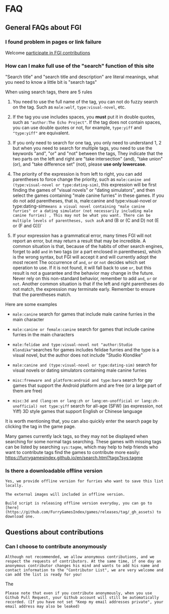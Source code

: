 # FAQ

## General FAQs about FGI

### I found problem in pages or link failure

Welcome [participate in FGI contributions](https://github.com/FurryGamesIndex/games/blob/master/doc/Contribute.en.md)

### How can I make full use of the "search" function of this site

<a id="search_help"></a>

"Search title" and "search title and description" are literal meanings, what you need to know a little bit is "search tags"

When using search tags, there are 5 rules

1. You need to use the full name of the tag, you can not do fuzzy search on the tag. Such as `male:wolf`, `type:visual-novel`, etc.

2. If the tag you use includes spaces, you **must** put it in double quotes, such as `"author:The Echo Project"`. If the tag does not contain spaces, you can use double quotes or not, for example, `type:yiff` and `"type:yiff"` are equivalent.

3. If you only need to search for one tag, you only need to understand 1, 2 but when you need to search for multiple tags, you need to use the keywords "and", "or" and "not" between the tags, They indicate that the two parts on the left and right are "take intersection" (and), "take union" (or), and "take difference set" (not), please **use only lowercase**.

4. The priority of the expression is from left to right, you can add parentheses to force change the priority, such as `male:canine and (type:visual-novel or type:dating-sim)`, this expression will be first finding the games of "visual novels" or "dating simulators", and then select the games containing "male canine furries" in these games. If you do not add parentheses, that is, male:canine and type:visual-novel or type:dating-sim` means a visual novel containing "male canine furries" or a dating simulator (not necessarily including male canine furries) , This may not be what you want. There can be multiple levels of parentheses, such as `A and (B or (C and D) not (E or (F and G)))`

5. If your expression has a grammatical error, many times FGI will not report an error, but may return a result that may be incredible. A common situation is that, because of the habits of other search engines, forget to add `and` in two tags (or a part enclosed in parentheses), which is the wrong syntax, but FGI will accept it and will currently adopt the most recent The occurrence of `and`, `or` or `not` decides which set operation to use. If it is not found, it will fall back to use `or`, but this result is not a guarantee and the behavior may change in the future. Never rely on this non-standard behavior, remember to add `and`, `or` or `not`. Another common situation is that if the left and right parentheses do not match, the expression may terminate early. Remember to ensure that the parentheses match.

Here are some examples

- `male:canine` search for games that include male canine furries in the main character

- `male:canine or female:canine` search for games that include canine furries in the main characters

- `male:felidae and type:visual-novel not "author:Studio Klondike"`searches for games includes felidae furries and the type is a visual novel, but the author does not include "Studio Klondike"

- `male:canine and (type:visual-novel or type:dating-sim)` search for visual novels or dating simulators containing male canine furries

- `misc:freeware and platform:android and type:bara` search for gay games that support the Android platform and are free (or a large part of them are free)

- `misc:3d and (lang:en or lang:zh or lang:en-unofficial or lang:zh-unofficial) not type:yiff` search for all-age (SFW) (as expression, not Yiff) 3D style games that support English or Chinese language

It is worth mentioning that, you can also quickly enter the search page by clicking the tag in the game page.

Many games currently lack tags, so they may not be displayed when searching for some normal tags searching. These games with missing tags can be listed by searching `sys:tagme`, which may help to help friends who want to contribute tags find the games to contribute more easily: https://furrygamesindex.github.io/en/search.html?tagx?sys:tagme

### Is there a downloadable offline version

	Yes, we provide offline version for furries who want to save this list locally.

	The external images will included in offline version.

	Build script is releasing offline version everyday, you can go to [here](https://github.com/FurryGamesIndex/games/releases/tag/_gh_assets) to download one.

## Questions about contributions

### Can I choose to contribute anonymously

	Although not recommended, we allow anonymous contributions, and we respect the requests of contributors. At the same time, if one day an anonymous contributor changes his mind and wants to add his name and contact information to the "Contributor List", we are very welcome and can add the list is ready for you!
The

	Please note that even if you contribute anonymously, when you use Github Pull Request, your Github account will still be automatically recorded. (If you have not set "Keep my email addresses private", your email address may also be leaked)
